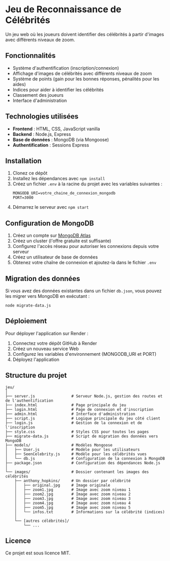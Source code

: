 # Jeu de Reconnaissance de Célébrités

Un jeu web où les joueurs doivent identifier des célébrités à partir d'images avec différents niveaux de zoom.

## Fonctionnalités

- Système d'authentification (inscription/connexion)
- Affichage d'images de célébrités avec différents niveaux de zoom
- Système de points (gain pour les bonnes réponses, pénalités pour les aides)
- Indices pour aider à identifier les célébrités
- Classement des joueurs
- Interface d'administration

## Technologies utilisées

- **Frontend** : HTML, CSS, JavaScript vanilla
- **Backend** : Node.js, Express
- **Base de données** : MongoDB (via Mongoose)
- **Authentification** : Sessions Express

## Installation

1. Clonez ce dépôt
2. Installez les dépendances avec `npm install`
3. Créez un fichier `.env` à la racine du projet avec les variables suivantes :
   ```
   MONGODB_URI=votre_chaine_de_connexion_mongodb
   PORT=3000
   ```
4. Démarrez le serveur avec `npm start`

## Configuration de MongoDB

1. Créez un compte sur [MongoDB Atlas](https://www.mongodb.com/cloud/atlas)
2. Créez un cluster (l'offre gratuite est suffisante)
3. Configurez l'accès réseau pour autoriser les connexions depuis votre serveur
4. Créez un utilisateur de base de données
5. Obtenez votre chaîne de connexion et ajoutez-la dans le fichier `.env`

## Migration des données

Si vous avez des données existantes dans un fichier `db.json`, vous pouvez les migrer vers MongoDB en exécutant :

```
node migrate-data.js
```

## Déploiement

Pour déployer l'application sur Render :

1. Connectez votre dépôt GitHub à Render
2. Créez un nouveau service Web
3. Configurez les variables d'environnement (MONGODB_URI et PORT)
4. Déployez l'application

## Structure du projet

```
jeu/
│
├── server.js                # Serveur Node.js, gestion des routes et de l'authentification
├── index.html               # Page principale du jeu
├── login.html               # Page de connexion et d'inscription
├── admin.html               # Interface d'administration
├── script.js                # Logique principale du jeu côté client
├── login.js                 # Gestion de la connexion et de l'inscription
├── style.css                # Styles CSS pour toutes les pages
├── migrate-data.js          # Script de migration des données vers MongoDB
├── models/                  # Modèles Mongoose
│   ├── User.js              # Modèle pour les utilisateurs
│   ├── SeenCelebrity.js     # Modèle pour les célébrités vues
│   └── db.js                # Configuration de la connexion à MongoDB
├── package.json             # Configuration des dépendances Node.js
│
└── images/                  # Dossier contenant les images des célébrités
    ├── anthony_hopkins/     # Un dossier par célébrité
    │   ├── original.jpg     # Image originale
    │   ├── zoom1.jpg        # Image avec zoom niveau 1
    │   ├── zoom2.jpg        # Image avec zoom niveau 2
    │   ├── zoom3.jpg        # Image avec zoom niveau 3
    │   ├── zoom4.jpg        # Image avec zoom niveau 4
    │   ├── zoom5.jpg        # Image avec zoom niveau 5
    │   └── infos.txt        # Informations sur la célébrité (indices)
    │
    └── [autres célébrités]/
        └── ...
```

## Licence

Ce projet est sous licence MIT. 